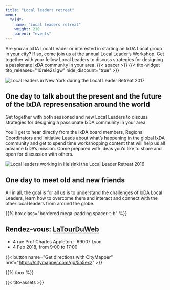 ```yaml
---
title: "Local leaders retreat"
menu:
  "old":
    name: "Local leaders retreat"
    weight: 210
    parent: "events"
---
```


Are you an IxDA Local Leader or interested in starting an IxDA Local group in your city? If so, come join us at the annual Local Leader’s Workshop. Get together with your fellow Local Leaders to discuss strategies for designing a passionate IxDA community in your area.
{{< spacer >}}
{{< tito-widget  tito_releases="10rele2s1gw" hide_discount="true" >}}


![Local leaders in New York during the Local Leader Retreat 2017](/img/photos/event-llretreat-groupphoto.jpg)

## One day to talk about the present and the future of the IxDA represensation around the world

Get together with both seasoned and new Local Leaders to discuss strategies for designing a passionate IxDA community in your area.

You’ll get to hear directly from the IxDA board members, Regional Coordinators and Initiative Leads about what’s happening in the global IxDA community and get to spend time workshopping content that will help us all advance IxDA’s mission. Come prepared with ideas you’d like to share and open for discussion with others.

![Local leaders working in Helsinki the Local Leader Retreat 2016](/img/photos/event-llretreat-activity.jpg)

## One day to meet old and new friends


All in all, the goal is for all us is to understand the challenges of IxDA Local Leaders, learn how to overcome them and interact and connect with the other local leaders from around the globe.
 
{{% box class="bordered mega-padding spacer-t-b" %}}

## Rendez-vous: [LaTourDuWeb](http://www.latourduweb.com)
* 4 rue Prof Charles Appleton – 69007 Lyon
* 4 Feb 2018, from 9:00 to 17:00 
 
{{< button name="Get directions with CityMapper" href="https://citymapper.com/go/5a5exz" >}}
 
{{% /box %}}


{{< tito-assets >}}
